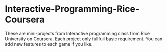 # Interactive-Programming-Rice-Coursera
These are mini-projects from Interactive programming class from Rice University on Coursera. Each project only fullfuil basic requirement.
You can add new features to each game if you like.
